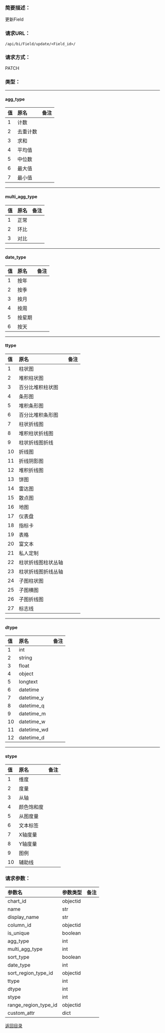 ### **简要描述：**

更新Field

### **请求URL：**

`/api/bi/Field/update/<Field_id>/`

### **请求方式：**

PATCH

### **类型：**

---
#### agg_type
|值|原名|备注|
|:--|:--|:--|
|1|计数||
|2|去重计数||
|3|求和||
|4|平均值||
|5|中位数||
|6|最大值||
|7|最小值||

---
#### multi_agg_type
|值|原名|备注|
|:--|:--|:--|
|1|正常||
|2|环比||
|3|对比||

---
#### date_type
|值|原名|备注|
|:--|:--|:--|
|1|按年||
|2|按季||
|3|按月||
|4|按周||
|5|按星期||
|6|按天||

---
#### ttype
|值|原名|备注|
|:--|:--|:--|
|1|柱状图||
|2|堆积柱状图||
|3|百分比堆积柱状图||
|4|条形图||
|5|堆积条形图||
|6|百分比堆积条形图||
|7|柱状折线图||
|8|堆积柱状折线图||
|9|柱状折线图折线||
|10|折线图||
|11|折线阴影图||
|12|堆积折线图||
|13|饼图||
|14|雷达图||
|15|散点图||
|16|地图||
|17|仪表盘||
|18|指标卡||
|19|表格||
|20|富文本||
|21|私人定制||
|22|柱状折线图柱状丛轴||
|23|柱状折线图折线丛轴||
|24|子图柱状图||
|25|子图横图||
|26|子图折线图||
|27|标志线||

---
#### dtype
|值|原名|备注|
|:--|:--|:--|
|1|int||
|2|string||
|3|float||
|4|object||
|5|longtext||
|6|datetime||
|7|datetime_y||
|8|datetime_q||
|9|datetime_m||
|10|datetime_w||
|11|datetime_wd||
|12|datetime_d||

---
#### stype
|值|原名|备注|
|:--|:--|:--|
|1|维度||
|2|度量||
|3|从轴||
|4|颜色饱和度||
|5|从图度量||
|6|文本标签||
|7|X轴度量||
|8|Y轴度量||
|9|图例||
|10|辅助线||


### **请求参数：**

|参数名|参数类型|备注|
|:--|:--|:--|
|chart_id|objectid||
|name|str||
|display_name|str||
|column_id|objectid||
|is_unique|boolean||
|agg_type|int||
|multi_agg_type|int||
|sort_type|boolean||
|date_type|int||
|sort_region_type_id|objectid||
|ttype|int||
|dtype|int||
|stype|int||
|range_region_type_id|objectid||
|custom_attr|dict||

[返回目录](../base.md)